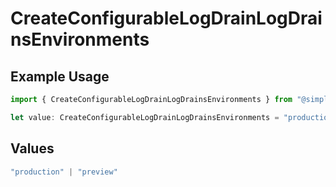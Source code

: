 # CreateConfigurableLogDrainLogDrainsEnvironments

## Example Usage

```typescript
import { CreateConfigurableLogDrainLogDrainsEnvironments } from "@simplesagar/vercel/models/createconfigurablelogdrainop.js";

let value: CreateConfigurableLogDrainLogDrainsEnvironments = "production";
```

## Values

```typescript
"production" | "preview"
```
